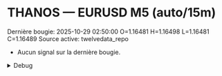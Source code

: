 # THANOS — EURUSD M5 (auto/15m)
Dernière bougie: 2025-10-29 02:50:00  O=1.16481  H=1.16498  L=1.16481  C=1.16489
Source active: twelvedata_repo

- Aucun signal sur la dernière bougie.

<details><summary>Debug</summary>

- TD_API_KEY manquant.

</details>